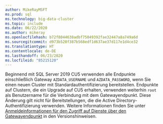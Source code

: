 ```yaml
---
author: MikeRayMSFT
ms.prod: sql
ms.technology: big-data-cluster
ms.topic: include
ms.date: 06/22/2020
ms.author: mikeray
ms.openlocfilehash: b72f8044638adbf75049392fae32447a8a749a6d
ms.sourcegitcommit: d973b520f387b568edf1d637ae37d117e1d4ce32
ms.translationtype: HT
ms.contentlocale: de-DE
ms.lasthandoff: 06/23/2020
ms.locfileid: "85215120"
---
```

Beginnend mit SQL Server 2019 CU5 verwenden alle Endpunkte einschließlich Gateway `AZDATA_USERNAME` und `AZDATA_PASSWORD`, wenn Sie einen neuen Cluster mit Standardauthentifizierung bereitstellen. Endpunkte auf Clustern, die ein Upgrade auf CU5 erhalten, verwenden weiterhin `root` als Benutzername für die Verbindung mit dem Gatewayendpunkt. Diese Änderung gilt nicht für Bereitstellungen, die die Active Directory-Authentifizierung verwenden. Weitere Informationen finden Sie unter [Anmeldeinformationen für den Zugriff auf Dienste über den Gatewayendpunkt](../big-data-cluster/release-notes-big-data-cluster.md#credentials-for-accessing-services-through-gateway-endpoint) in den Versionshinweisen.